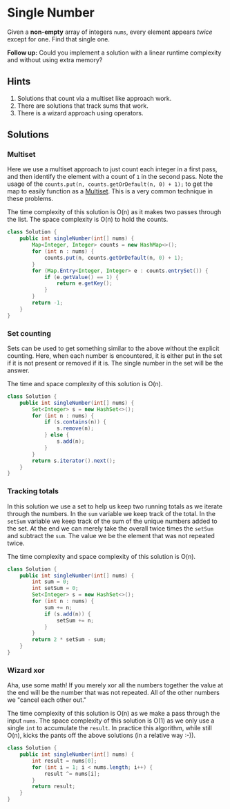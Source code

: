 # Single Number

Given a **non-empty** array of integers `nums`, every element appears *twice*
except for one. Find that single one.

**Follow up:** Could you implement a solution with a linear runtime complexity
and without using extra memory?

## Hints

1. Solutions that count via a multiset like approach work.
1. There are solutions that track sums that work.
1. There is a wizard approach using operators.

## Solutions

### Multiset

Here we use a multiset approach to just count each integer in a first pass,
and then identify the element with a count of `1` in the second pass. Note
the usage of the `counts.put(n, counts.getOrDefault(n, 0) + 1);` to get the
map to easily function as a
[Multiset](https://guava.dev/releases/18.0/api/docs/com/google/common/collect/Multiset.html). This is a very common technique in these problems.

The time complexity of this solution is O(n) as it makes two passes through
the list. The space complexity is O(n) to hold the counts.

```java
class Solution {
    public int singleNumber(int[] nums) {
        Map<Integer, Integer> counts = new HashMap<>();
        for (int n : nums) {
            counts.put(n, counts.getOrDefault(n, 0) + 1);
        }
        for (Map.Entry<Integer, Integer> e : counts.entrySet()) {
            if (e.getValue() == 1) {
                return e.getKey();
            }
        }
        return -1;
    }
}
```

### Set counting

Sets can be used to get something similar to the above without the explicit
counting. Here, when each number is encountered, it is either put in the set
if it is not present or removed if it is. The single number in the set will
be the answer.

The time and space complexity of this solution is O(n).

```java
class Solution {
    public int singleNumber(int[] nums) {
        Set<Integer> s = new HashSet<>();
        for (int n : nums) {
            if (s.contains(n)) {
                s.remove(n);
            } else {
                s.add(n);
            }
        }
        return s.iterator().next();
    }
}
```

### Tracking totals

In this solution we use a set to help us keep two running totals as we iterate
through the numbers. In the `sum` variable we keep track of the total. In the
`setSum` variable we keep track of the sum of the unique numbers added to the
set. At the end we can merely take the overall twice times the `setSum` and
subtract the `sum`. The value we be the element that was not repeated twice.

The time complexity and space complexity of this solution is O(n).

```java
class Solution {
    public int singleNumber(int[] nums) {
        int sum = 0;
        int setSum = 0;
        Set<Integer> s = new HashSet<>();
        for (int n : nums) {
            sum += n;
            if (s.add(n)) {
                setSum += n;
            }
        }
        return 2 * setSum - sum;
    }
}
```

### Wizard xor

Aha, use some math! If you merely xor all the numbers together the value at the
end will be the number that was not repeated. All of the other numbers we
"cancel each other out."

The time complexity of this solution is O(n) as we make a pass through the
input `nums`. The space complexity of this solution is O(1) as we only use
a single `int` to accumulate the `result`. In practice this algorithm, while
still O(n), kicks the pants off the above solutions (in a relative way :-)).

```java
class Solution {
    public int singleNumber(int[] nums) {
        int result = nums[0];
        for (int i = 1; i < nums.length; i++) {
            result ^= nums[i];
        }
        return result;
    }
}
```
